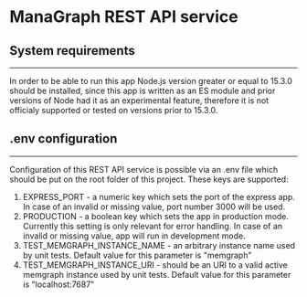 # ManaGraph REST API service

## System requirements

---

In order to be able to run this app Node.js version greater or equal to 15.3.0 should be installed, since this app is written as an ES module and prior versions of Node had it as an experimental feature, therefore it is not officialy supported or tested on versions prior to 15.3.0.

## .env configuration

---

Configuration of this REST API service is possible via an .env file which should be put on the root folder of this project. These keys are supported:

1. EXPRESS_PORT - a numeric key which sets the port of the express app. In case of an invalid or missing value, port number 3000 will be used.
2. PRODUCTION - a boolean key which sets the app in production mode. Currently this setting is only relevant for error handling. In case of an invalid or missing value, app will run in development mode.
3. TEST_MEMGRAPH_INSTANCE_NAME - an arbitrary instance name used by unit tests. Default value for this parameter is "memgraph"
3. TEST_MEMGRAPH_INSTANCE_URI - should be an URI to a valid active memgraph instance used by unit tests. Default value for this parameter is "localhost:7687"
